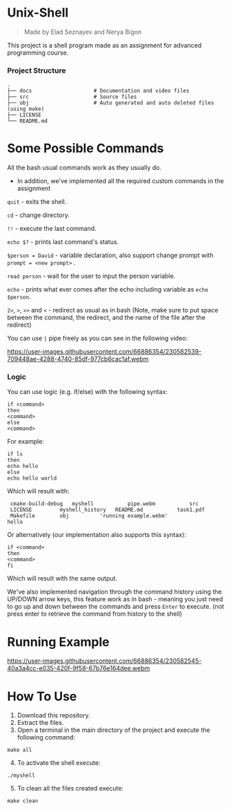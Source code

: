 # Unix-Shell
> Made by Elad Seznayev and Nerya Bigon


This project is a shell program made as an assignment for advanced programming course.

### Project Structure

    .
    ├── docs                    # Documentation and video files 
    ├── src                     # Source files
    ├── obj                     # Auto generated and auto deleted files (using make)
    ├── LICENSE
    └── README.md

# Some Possible Commands

All the bash usual commands work as they usually do.
- In addition, we've implemented all the required custom commands in the assignment

`quit` - exits the shell.

`cd` - change directory.  

`!!` - execute the last command.

`echo $?` - prints last command's status.

`$person = David` - variable declaration, also support change prompt with `prompt = <new prompt>` .

`read person` - wait for the user to input the person variable.

`echo` - prints what ever comes after the echo including variable as `echo $person`.

 `2>`, `>`, `>>` and `<` - redirect as usual as in bash (Note, make sure to put space between the command, the redirect, and the name of the file after the redirect)

You can use `|` pipe freely as you can see in the following video:    

https://user-images.githubusercontent.com/66886354/230582539-709448ae-4288-4740-85df-977cb6cac1af.webm  

   
     
      
### Logic
You can use logic (e.g. if/else) with the following syntax:

``` 
if <command>
then
<command>
else
<command>
```
For example:  
```
if ls
then
echo hello
else
echo hello world
```
Which will result with:
```
 cmake-build-debug   myshell	       pipe.webm	       src
 LICENSE	     myshell_history   README.md	       task1.pdf
 Makefile	     obj	      'running example.webm'
hello
```
Or alternatively (our implementation also supports this syntax):
```
if <command>
then
<command>
fi
```
Which will result with the same output.


We've also implemented navigation through the command history using the UP/DOWN arrow keys, this feature work as in bash - meaning you just need to go up and down between the commands and press `Enter` to execute. (not press enter to retrieve the command from history to the shell)

# Running Example

https://user-images.githubusercontent.com/66886354/230582545-40a3a4cc-e035-420f-9f58-67b76e164dee.webm



# How To Use
1. Download this repository.
2. Extract the files.
3. Open a terminal in the main directory of the project and execute the following command:
```
make all
```
4. To activate the shell execute:
```
./myshell
```

5. To clean all the files created execute:
```
make clean
```
